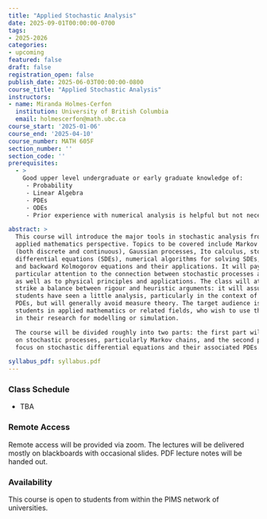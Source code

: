 ```yaml
---
title: "Applied Stochastic Analysis"
date: 2025-09-01T00:00:00-0700
tags:
- 2025-2026
categories:
- upcoming
featured: false
draft: false
registration_open: false
publish_date: 2025-06-03T00:00:00-0800
course_title: "Applied Stochastic Analysis"
instructors:
- name: Miranda Holmes-Cerfon
  institution: University of British Columbia
  email: holmescerfon@math.ubc.ca
course_start: '2025-01-06'
course_end: '2025-04-10'
course_number: MATH 605F
section_number: ''
section_code: ''
prerequisites:
  - >
    Good upper level undergraduate or early graduate knowledge of:
     - Probability
     - Linear Algebra
     - PDEs
     - ODEs
     - Prior experience with numerical analysis is helpful but not necessary

abstract: >
  This course will introduce the major tools in stochastic analysis from an
  applied mathematics perspective. Topics to be covered include Markov chains
  (both discrete and continuous), Gaussian processes, Ito calculus, stochastic
  differential equations (SDEs), numerical algorithms for solving SDEs, forward
  and backward Kolmogorov equations and their applications. It will pay
  particular attention to the connection between stochastic processes and PDEs,
  as well as to physical principles and applications. The class will attempt to
  strike a balance between rigour and heuristic arguments: it will assume that
  students have seen a little analysis, particularly in the context of studying
  PDEs, but will generally avoid measure theory. The target audience is graduate
  students in applied mathematics or related fields, who wish to use these tools
  in their research for modelling or simulation. 

  The course will be divided roughly into two parts: the first part will focus
  on stochastic processes, particularly Markov chains, and the second part will
  focus on stochastic differential equations and their associated PDEs.

syllabus_pdf: syllabus.pdf
---
```



### Class Schedule
  * TBA

### Remote Access
Remote access will be provided via zoom. The lectures will be delivered mostly
on blackboards with occasional slides. PDF lecture notes will be handed out.

### Availability
This course is open to students from within the PIMS network of universities.

